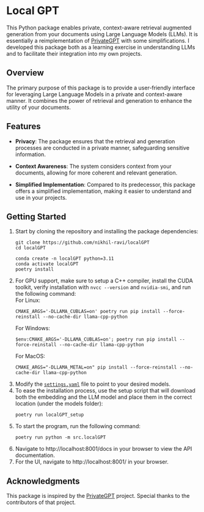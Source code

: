 # Local GPT

This Python package enables private, context-aware retrieval augmented generation from your documents using Large Language Models (LLMs). It is essentially a reimplementation of [PrivateGPT](https://github.com/imartinez/privateGPT) with some simplifications. I developed this package both as a learning exercise in understanding LLMs and to facilitate their integration into my own projects.

## Overview
The primary purpose of this package is to provide a user-friendly interface for leveraging Large Language Models in a private and context-aware manner. It combines the power of retrieval and generation to enhance the utility of your documents.

## Features

- **Privacy**: The package ensures that the retrieval and generation processes are conducted in a private manner, safeguarding sensitive information.

- **Context Awareness**: The system considers context from your documents, allowing for more coherent and relevant generation.

- **Simplified Implementation**: Compared to its predecessor, this package offers a simplified implementation, making it easier to understand and use in your projects.

## Getting Started

1. Start by cloning the repository and installing the package dependencies:
    ```console
    git clone https://github.com/nikhil-ravi/localGPT
    cd localGPT

    conda create -n localGPT python=3.11
    conda activate localGPT
    poetry install
    ```
2. For GPU support, make sure to setup a C++ compiler, install the CUDA toolkit, verify installation with `nvcc --version` and `nvidia-smi`, and run the following command:  
For Linux:
    ```console
    CMAKE_ARGS='-DLLAMA_CUBLAS=on' poetry run pip install --force-reinstall --no-cache-dir llama-cpp-python
    ```
    For Windows:
    ```console
    $env:CMAKE_ARGS='-DLLAMA_CUBLAS=on'; poetry run pip install --force-reinstall --no-cache-dir llama-cpp-python
    ```
    For MacOS:
    ```console
    CMAKE_ARGS="-DLLAMA_METAL=on" pip install --force-reinstall --no-cache-dir llama-cpp-python
    ```
3. Modify the [`settings.yaml`](settings.yaml) file to point to your desired models.
4. To ease the installation process, use the setup script that will download both the embedding and the LLM model and place them in the correct location (under the models folder):
    ```console
    poetry run localGPT_setup
    ```
5. To start the program, run the following command:
    ```console
    poetry run python -m src.localGPT
    ```
6. Navigate to http://localhost:8001/docs in your browser to view the API documentation.
7. For the UI, navigate to http://localhost:8001/ in your browser.



## Acknowledgments

This package is inspired by the [PrivateGPT](https://github.com/imartinez/privateGPT) project. Special thanks to the contributors of that project.